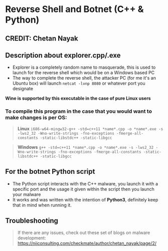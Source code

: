 # Reverse Shell and Botnet (C++ & Python)

## CREDIT: Chetan Nayak

## Description about explorer.cpp/.exe

- Explorer is a completely random name to masquerade, this is used to launch for the reverse shell which would be on a Windows based PC
- The way to complete the reverse shell, the attacker PC (for me it's an Ubuntu box) will launch `netcat -lvnp 8080` or whatever port you designate

**Wine is supported by this executable in the case of pure Linux users**

### To compile this program in the case that you would want to make changes is per OS:

> **Linux**
`i686-w64-mingw32-g++ -std=c++11 *name*.cpp -o *name*.exe -s -lws2_32 -Wno-write-strings -fno-exceptions -fmerge-all-constants -static-libstdc++ -static-libgcc`

> **Windows**
`g++ -std=c++11 *name*.cpp -o *name*.exe -s -lws2_32 -Wno-write-strings -fno-exceptions -fmerge-all-constants -static-libstdc++ -static-libgcc`

## For the botnet Python script

- The Python script interacts with the C++ malware, you launch it with a specific port and the usage it given within the script then you launch your malware
- It works and was written with the intention of **Python3**, definitely keep that in mind when running it. 

## Troubleshooting
> If there are any issues, check out these set of blogs on malware development: https://niiconsulting.com/checkmate/author/chetan_nayak/page/2/
